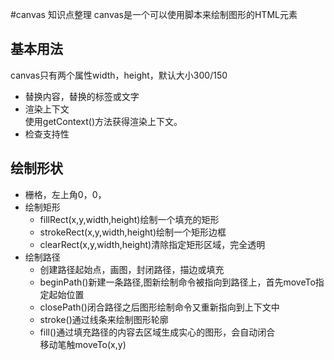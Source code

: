 #canvas 知识点整理
canvas是一个可以使用脚本来绘制图形的HTML元素

## 基本用法
canvas只有两个属性width，height，默认大小300/150
+ 替换内容，<canvas>替换的标签或文字</canvas>
+ 渲染上下文  
使用getContext()方法获得渲染上下文。
+ 检查支持性

## 绘制形状
+ 栅格，左上角0，0，
+ 绘制矩形
	+ fillRect(x,y,width,height)绘制一个填充的矩形
	+ strokeRect(x,y,width,height)绘制一个矩形边框
	+ clearRect(x,y,width,height)清除指定矩形区域，完全透明
+ 绘制路径
	+ 创建路径起始点，画图，封闭路径，描边或填充
	+ beginPath()新建一条路径,图新绘制命令被指向到路径上，首先moveTo指定起始位置
	+ closePath()闭合路径之后图形绘制命令又重新指向到上下文中
	+ stroke()通过线条来绘制图形轮廓
	+ fill()通过填充路径的内容去区域生成实心的图形，会自动闭合  
	移动笔触moveTo(x,y)